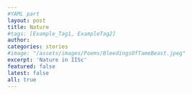 ```yaml
---
#YAML part
layout: post
title: Nature
#tags: [Example_Tag1, ExampleTag2]
author:
categories: stories
#image: "/assets/images/Poems/BleedingsOfTameBeast.jpeg"
excerpt: 'Nature in IISc'
featured: false
latest: false
all: true
---
```


